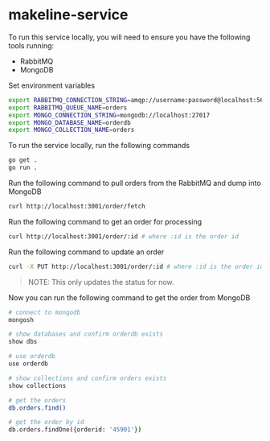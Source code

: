 # makeline-service

To run this service locally, you will need to ensure you have the following tools running:

- RabbitMQ
- MongoDB

Set environment variables

```bash
export RABBITMQ_CONNECTION_STRING=amqp://username:password@localhost:5672/
export RABBITMQ_QUEUE_NAME=orders
export MONGO_CONNECTION_STRING=mongodb://localhost:27017
export MONGO_DATABASE_NAME=orderdb
export MONGO_COLLECTION_NAME=orders
```

To run the service locally, run the following commands

```bash
go get .
go run .
```

Run the following command to pull orders from the RabbitMQ and dump into MongoDB

```bash
curl http://localhost:3001/order/fetch
```

Run the following command to get an order for processing

```bash
curl http://localhost:3001/order/:id # where :id is the order id
```

Run the following command to update an order

```bash
curl -X PUT http://localhost:3001/order/:id # where :id is the order id
```

> NOTE: This only updates the status for now.

Now you can run the following command to get the order from MongoDB

```bash
# connect to mongodb
mongosh

# show databases and confirm orderdb exists
show dbs

# use orderdb
use orderdb

# show collections and confirm orders exists
show collections

# get the orders
db.orders.find()

# get the order by id
db.orders.findOne({orderid: '45901'})
```
